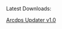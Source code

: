 Latest Downloads:

[Arcdps Updater v1.0](https://github.com/tmxkn1/GW2Messenger/releases/download/v1.0.0/Arcdps.Updater.exe)

